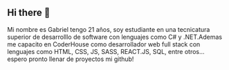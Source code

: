 ## Hi there 👋
Mi nombre es Gabriel tengo 21 años, soy estudiante en una tecnicatura superior de desarrolllo de software con lenguajes como C# y .NET.Ademas me capacito en CoderHouse como desarrollador web full stack con lenguajes como HTML, CSS, JS, SASS, REACT.JS, SQL, entre otros... espero pronto llenar de proyectos mi github!
<!--
**GABRIEL-MATURANO/GABRIEL-MATURANO** is a ✨ _special_ ✨ repository because its `README.md` (this file) appears on your GitHub profile.

Here are some ideas to get you started:

- 🔭 I’m currently working on ...
- 🌱 I’m currently learning ...
- 👯 I’m looking to collaborate on ...
- 🤔 I’m looking for help with ...
- 💬 Ask me about ...
- 📫 How to reach me: ...
- 😄 Pronouns: ...
- ⚡ Fun fact: ...
-->
